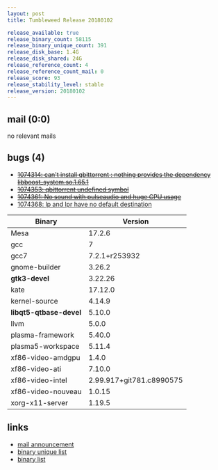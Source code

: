 ```yaml
---
layout: post
title: Tumbleweed Release 20180102

release_available: true
release_binary_count: 58115
release_binary_unique_count: 391
release_disk_base: 1.4G
release_disk_shared: 24G
release_reference_count: 4
release_reference_count_mail: 0
release_score: 93
release_stability_level: stable
release_version: 20180102
---
```


## mail (0:0)

no relevant mails

## bugs (4)

<!--more-->

- ~~[1074314: can't install qbittorrent : nothing provides the dependency libboost_system.so.1.65.1](https://bugzilla.opensuse.org/show_bug.cgi?id=1074314)~~
- ~~[1074353: qbittorrent undefined symbol](https://bugzilla.opensuse.org/show_bug.cgi?id=1074353)~~
- ~~[1074361: No sound with pulseaudio and huge CPU usage](https://bugzilla.opensuse.org/show_bug.cgi?id=1074361)~~
- [1074368: lp and lpr have no default destination](https://bugzilla.opensuse.org/show_bug.cgi?id=1074368)

Binary | Version
--- | ---
Mesa | 17.2.6
gcc | 7
gcc7 | 7.2.1+r253932
gnome-builder | 3.26.2
**gtk3-devel** | 3.22.26
kate | 17.12.0
kernel-source | 4.14.9
**libqt5-qtbase-devel** | 5.10.0
llvm | 5.0.0
plasma-framework | 5.40.0
plasma5-workspace | 5.11.4
xf86-video-amdgpu | 1.4.0
xf86-video-ati | 7.10.0
xf86-video-intel | 2.99.917+git781.c8990575
xf86-video-nouveau | 1.0.15
xorg-x11-server | 1.19.5

## links

- [mail announcement](https://lists.opensuse.org/opensuse-factory/2018-01/msg00050.html)
- [binary unique list](http://download.tumbleweed.boombatower.com/20180102/rpm.unique.list)
- [binary list](http://download.tumbleweed.boombatower.com/20180102/rpm.list)
